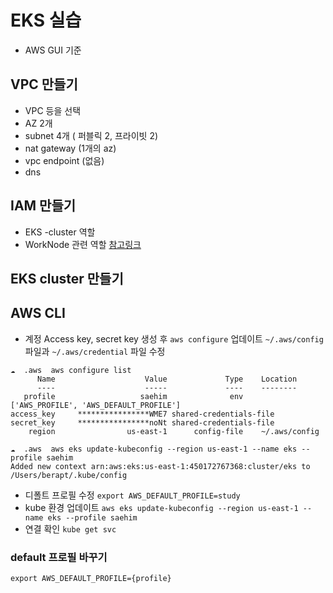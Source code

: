 # EKS 실습
- AWS GUI 기준

## VPC 만들기
- VPC 등을 선택
- AZ 2개
- subnet 4개 ( 퍼블릭 2, 프라이빗 2)
- nat gateway (1개의 az) 
- vpc endpoint (없음)
- dns

## IAM 만들기
- EKS -cluster 역할
- WorkNode 관련 역할 [참고링크](https://docs.aws.amazon.com/ko_kr/eks/latest/userguide/create-node-role.html
)

## EKS cluster 만들기

## AWS CLI 
- 계정 Access key, secret key 생성 후 `aws configure` 업데이트
`~/.aws/config` 파일과 `~/.aws/credential` 파일 수정

```
☁  .aws  aws configure list
      Name                    Value             Type    Location
      ----                    -----             ----    --------
   profile                   saehim              env    ['AWS_PROFILE', 'AWS_DEFAULT_PROFILE']
access_key     ****************WME7 shared-credentials-file
secret_key     ****************noNt shared-credentials-file
    region                us-east-1      config-file    ~/.aws/config

☁  .aws  aws eks update-kubeconfig --region us-east-1 --name eks --profile saehim
Added new context arn:aws:eks:us-east-1:450172767368:cluster/eks to /Users/berapt/.kube/config
```
- 디폴트 프로필 수정 `export AWS_DEFAULT_PROFILE=study`
- kube 환경 업데이트 `aws eks update-kubeconfig --region us-east-1 --name eks --profile saehim`
- 연결 확인 `kube get svc`

### default 프로필 바꾸기
`export AWS_DEFAULT_PROFILE={profile}`
